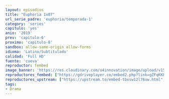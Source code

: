 ```yaml
---
layout: episodios
title: "Euphoria 1x07"
url_serie_padre: 'euphoria/temporada-1'
category: 'series'
capitulo: 'yes'
anio: '2019'
prev: 'capitulo-6'
proximo: 'capitulo-8'
sandbox: allow-same-origin allow-forms
idioma: 'Latino/Subtitulado'
calidad: 'Full HD'
fuente: 'cueva'
reproductor: fembed
image_banner: 'https://res.cloudinary.com/u4innovation/image/upload/v1564030189/euphoria-banner-min_yogqzi.jpg'
reproductores_fembed: ["https://gdriveplayer.co/embed2.php?link=gZFqKKBppwAEjhbPd35LaAmm6XrLcjZIsna0X64YMx1nRefnE4bezF%252FevB3S%252FH487MI1EwJQ%252Fg5XwvV5oljtQSSw96epjuiTUZNRYYeeYMXKs5LR%252FuKO3A6f8VHiqPoLyzL%252FKj7BIcRYZFToI00uiZ0eosE5Nx3le2vWVJJBjwd0tVEzyPYBfvwJcCQdIRtP0TjRxBeWWE5DDCB1WyxOHOmQmodcE7HuDcH9P5MjNdBg%253D%253D","Latino","https://jplayer.club/v/-dlk5hpmzkpyewy","Latino","https://feurl.com/v/1em13sj6l8dyz1-","Latino","https://feurl.com/v/535ggcdgjmndx2y","Latino","https://api.cuevana3.io/stream/index.php?file=ek5lbm9xYWNrS0xYMTZLa2xNbkdvY3ZTb3BtZng4TGp6ZFpobGFMUGtPUFgzSmFhbk1XTzVkblBtS1JnbEplb21KUm5ZSlRTMGViVTBxZGdsdEhPb3RqWGEybHFsSk9zbXNLR2gzV3l3THVvd29aaVpNR21vNXVSb0tKbmhkZlUwTXlYb1hmSDFOZkpuV1JuYTVTVnE1U2JiR1Z5MHREbTJNS25xNlBIbnViSjFaeVg","Subtitulado","https://feurl.com/v/z75m0tj23x43z5j","Subtitulado"]
reproductores_upstream: ["https://upstream.to/embed-tbxsw12l76uw.html","Latino","https://upstream.to/embed-4ythadxcm2kc.html","Subtitulado"]
tags:
- Drama
---
```

